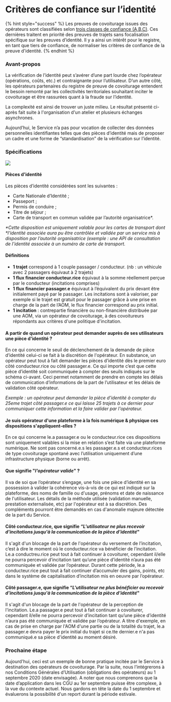 # Critères de confiance sur l’identité

{% hint style="success" %}
Les preuves de covoiturage issues des opérateurs sont classifiées selon [trois classes de confiance \(A,B,C\)](classes-de-preuve-de-covoiturage.md). Ces dernières traitent en priorité des preuves de trajets sans focalisation spécifique sur les preuves d’identité. Il y a ainsi un intérêt pour le registre, en tant que tiers de confiance, de normaliser les critères de confiance de la preuve d'identité.
{% endhint %}

### Avant-propos

La vérification de l’identité peut s’avérer d’une part lourde chez l’opérateur \(opérations, coûts, etc.\) et contraignante pour l’utilisateur. D’un autre côté, les opérateurs partenaires du registre de preuve de covoiturage entendent le besoin remonté par les collectivités territoriales souhaitant inciter le covoiturage et être rassurées quant à la fraude sur l’identité.

La complexité est ainsi de trouver un juste milieu. Le résultat présenté ci-après fait suite à l'organisation d'un atelier et plusieurs échanges asynchrones.

Aujourd’hui, le Service n’a pas pour vocation de collecter des données personnelles identifiantes telles que des pièces d’identité mais de proposer un cadre et une forme de “standardisation” de la vérification sur l’identité.

### Spécifications 

![](https://i.imgur.com/BFZk2aR.png)

#### Pièces d'identité

Les pièces d’identité considérées sont les suivantes :

* Carte Nationale d’Identité ;
* Passeport ;
* Permis de conduire ; 
* Titre de séjour ;
* Carte de transport en commun validée par l’autorité organisatrice\*.

_\*Cette disposition est uniquement valable pour les cartes de transport dont \*l'identité associée aura pu être contrôlée et validée par un service mis à disposition par l’autorité organisatrice \(exemple : une API de consultation de l’identité associée à un numéro de carte de transport._

#### Définitions

* **1 trajet** correspond à 1 couple passager / conducteur. \(nb : un véhicule avec 2 passagers équivaut à 2 trajets\)
* **1 flux financier conducteur.rice** équivaut à la somme réellement perçue par le conducteur \(incitations comprises\)
* **1 flux financier passager.e** équivaut à l’équivalent du prix devant être initialement payé par le passager. Les incitations sont à valoriser, par exemple si le trajet est gratuit pour le passager grâce à une prise en charge de la part de l’AOM, le flux financier correspond au prix initial.
* **1 incitation** : contrepartie financière ou non-financière distribuée par une AOM, via un opérateur de covoiturage, à des covoitureurs répondants aux critères d'une politique d'incitation.

#### A partir de quand un opérateur peut demander auprès de ses utilisateurs une pièce d'identité ?

En ce qui concerne le seuil de déclenchement de la demande de pièce d’identité celui-ci se fait à la discrétion de l'opérateur. En substance, un opérateur peut tout à fait demander les pièces d’identité dès le premier euro côté conducteur.rice ou côté passager.e. Ce qui importe c’est que cette pièce d’identité soit communiquée à compter des seuils indiqués sur le schéma ci-avant. Ceci permet notamment de prendre en compte les délais de communication d’informations de la part de l’utilisateur et les délais de validation côté opérateur.

_Exemple : un opérateur peut demander la pièce d’identité à compter du 25eme trajet côté passager.e ce qui laisse 25 trajets à ce dernier pour communiquer cette information et la faire valider par l'opérateur._

#### Je suis opérateur d'une plateforme à la fois numérique & physique ces dispositions s'appliquent-elles ?

En ce qui concerne le.a passager.e ou le conducteur.rice ces dispositions sont uniquement valables si la mise en relation s’est faite via une plateforme numérique. Ne sont pas concerné.e.s les passager.e.s et conducteur.rices de type covoiturage spontané avec l’utilisation uniquement d’une infrastructure physique \(borne ou arrêt\).

#### Que signifie "_l'opérateur valide_" ?

Il va de soi que l’opérateur s’engage, une fois une pièce d’identité en sa possession à valider la cohérence vis-à-vis de ce qui est indiqué sur la plateforme, des noms de famille ou d'usage, prénoms et date de naissance de l'utilisateur. Les détails de la méthode utilisée \(validation manuelle, prestation externalisée, etc\) par l'opérateur est à sa discrétion. Des compléments pourront être demandés en cas d'anomalie majeure détectée de la part du Service.

#### Côté conducteur.rice, que signifie _“L'utilisateur ne plus recevoir d'incitations jusqu'à la communication de la pièce d'identité_"

Il s'agit d'un blocage de la part de l'opérateur du versement de l’incitation, c’est à dire le moment où le conducteur.rice va bénéficier de l’incitation. Le.a conductreu.rice peut tout à fait continuer à covoiturer, cependant il/elle ne pourra percevoir d’incitation tant qu’une pièce d’identité n’aura pas été communiquée et validée par l’opérateur. Durant cette période, le.a conducteur.rice peut tout à fait continuer d’accumuler des gains, points, etc dans le système de capitalisation d’incitation mis en oeuvre par l’opérateur.

#### Côté passager.e, que signifie “_L'utilisateur ne plus bénéficier ou recevoir d'incitations jusqu'à la communication de la pièce d'identité_"

Il s'agit d'un blocage de la part de l'opérateur de la perception de l'incitation. Le.a passager.e peut tout à fait continuer à covoiturer, cependant il/elle ne pourra percevoir d’incitation tant qu’une pièce d’identité n’aura pas été communiquée et validée par l’opérateur. A titre d'exemple, en cas de prise en charge par l'AOM d'une partie ou de la totalité du trajet, le.a passager.e devra payer le prix initial du trajet si ce.tte dernier.e n'a pas communiqué.e sa pièce d'identité au moment désiré.

### Prochaine étape

Aujourd'hui, ceci est un exemple de bonne pratique incitée par le Service à destination des opérateurs de covoiturage. Par la suite, nous l’intégrerons à nos Conditions Générales d’Utilisation \(obligations des opérateurs\) au 1 septembre 2020 \(date envisagée\). A noter que nous comprenons que la date d’application dans les CGU au 1er septembre puisse être complexe, à la vue du contexte actuel. Nous gardons en tête la date du 1 septembre et évaluerons la possibilité d'un report durant la période estivale.

